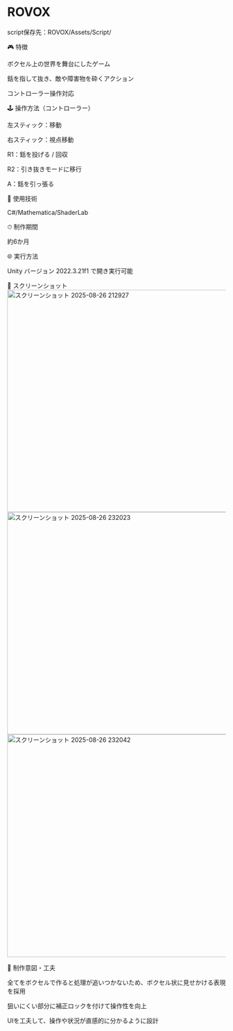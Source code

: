 # ROVOX
script保存先：ROVOX/Assets/Script/

🎮 特徴

ボクセル上の世界を舞台にしたゲーム

銛を指して抜き、敵や障害物を砕くアクション

コントローラー操作対応

🕹 操作方法（コントローラー）

左スティック：移動

右スティック：視点移動

R1：銛を投げる / 回収

R2：引き抜きモードに移行

A：銛を引っ張る

🔧 使用技術

C#/Mathematica/ShaderLab

⏱ 制作期間

約6か月

🌐 実行方法

Unity バージョン 2022.3.21f1 で開き実行可能

📸 スクリーンショット
<img width="915" height="513" alt="スクリーンショット 2025-08-26 212927" src="https://github.com/user-attachments/assets/ee767040-4280-4049-9f6a-0bfec6e666ee" />
<img width="913" height="513" alt="スクリーンショット 2025-08-26 232023" src="https://github.com/user-attachments/assets/621fe5d5-e0c4-413a-b0f3-cc4188ccafea" />
<img width="915" height="514" alt="スクリーンショット 2025-08-26 232042" src="https://github.com/user-attachments/assets/0c8e51be-cd73-461d-9d48-02bc9935ac42" />

📌 制作意図・工夫

全てをボクセルで作ると処理が追いつかないため、ボクセル状に見せかける表現を採用

狙いにくい部分に補正ロックを付けて操作性を向上

UIを工夫して、操作や状況が直感的に分かるように設計
